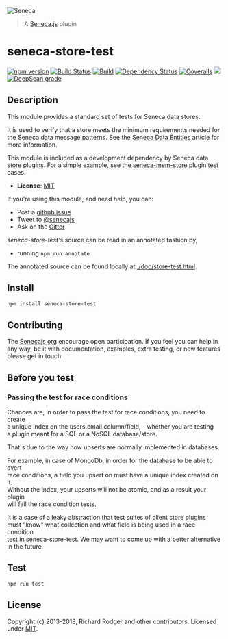 ![Seneca](http://senecajs.org/files/assets/seneca-logo.png?1)

> A [Seneca.js][] plugin

# seneca-store-test
[![npm version][npm-badge]][npm-url]
[![Build Status][travis-badge]][travis-url]
[![Build](https://github.com/senecajs/seneca-store-test/workflows/build/badge.svg)](https://github.com/senecajs/seneca-store-test/actions?query=workflow%3Abuild)
[![Dependency Status][david-badge]][david-url]
[![Coveralls][BadgeCoveralls]][Coveralls]
<a href="https://codeclimate.com/github/senecajs/seneca-store-test/test_coverage"><img src="https://api.codeclimate.com/v1/badges/27eadf997922c38f4618/test_coverage" /></a>
[![DeepScan grade](https://deepscan.io/api/teams/5016/projects/17224/branches/388397/badge/grade.svg)](https://deepscan.io/dashboard#view=project&tid=5016&pid=17224&bid=388397)




## Description

This module provides a standard set of tests for Seneca data stores.

It is used to verify that a store meets the minimum requirements needed for the Seneca data message patterns.
See the [Seneca Data Entities](http://senecajs.org/tutorials/understanding-data-entities.html) article for more information.

This module is included as a development dependency by Seneca data store plugins.
For a simple example, see the [seneca-mem-store](https://github.com/senecajs/seneca-mem-store/blob/master/test/mem.test.js) plugin test cases.

- __License__: [MIT][]

If you're using this module, and need help, you can:

- Post a [github issue](https://github.com/senecajs/seneca-store-test/issues)
- Tweet to [@senecajs](http://twitter.com/senecajs)
- Ask on the [Gitter][gitter-url]

*seneca-store-test*'s source can be read in an annotated fashion by,
- running `npm run annotate`

The annotated source can be found locally at [./doc/store-test.html](./doc/store-test.html).

## Install

```sh
npm install seneca-store-test
```

## Contributing
The [Senecajs org][] encourage open participation. If you feel you can help in any way, be it with
documentation, examples, extra testing, or new features please get in touch.

## Before you test

### Passing the test for race conditions
Chances are, in order to pass the test for race conditions, you need to create  
a unique index on the users.email column/field, - whether you are testing  
a plugin meant for a SQL or a NoSQL database/store.  

That's due to the way how upserts are normally implemented in databases.  

For example, in case of MongoDb, in order for the database to be able to avert  
race conditions, a field you upsert on must have a unique index created on it.  
Without the index, your upserts will not be atomic, and as a result your plugin  
will fail the race condition tests.  

It is a case of a leaky abstraction that test suites of client store plugins  
must "know" what collection and what field is being used in a race condition  
test in seneca-store-test. We may want to come up with a better alternative  
in the future.  

## Test

```sh
npm run test
```

## License

Copyright (c) 2013-2018, Richard Rodger and other contributors.
Licensed under [MIT][].

[npm-badge]: https://img.shields.io/npm/v/seneca-store-test.svg
[npm-url]: https://npmjs.com/package/seneca-store-test
[travis-badge]: https://travis-ci.org/senecajs/seneca-store-test.svg?branch=master
[travis-url]: https://travis-ci.org/senecajs/seneca-store-test
[david-badge]: https://david-dm.org/senecajs/seneca-store-test.svg
[david-url]: https://david-dm.org/senecajs/seneca-store-test
[gitter-badge]: https://badges.gitter.im/Join%20Chat.svg
[gitter-url]: https://gitter.im/senecajs/seneca
[standard-badge]: https://raw.githubusercontent.com/feross/standard/master/badge.png
[standard-style]: https://github.com/feross/standard
[MIT]: ./LICENSE
[seneca-github]: https://github.com/senecajs/seneca
[Senecajs org]: https://github.com/senecajs/
[Seneca.js]: https://www.npmjs.com/package/seneca
[Coveralls]: https://coveralls.io/github/senecajs/seneca-store-test?branch=master
[BadgeCoveralls]: https://coveralls.io/repos/github/senecajs/seneca-store-test/badge.svg?branch=master
